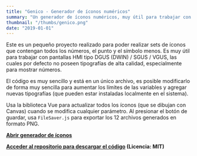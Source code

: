 ```yaml
---
title: "Genico - Generador de íconos numéricos"
summary: "Un generador de íconos numéricos, muy útil para trabajar con pantallas HMI tipo DGUS (DWIN) / SGUS / VGUS."
thumbnail: "/thumbs/genico.png"
date: "2019-01-01"
---
```


Este es un pequeño proyecto realizado para poder realizar sets de íconos que contengan todos los números, el punto y el símbolo menos. Es muy útil para trabajar con pantallas HMI tipo DGUS (DWIN) / SGUS / VGUS, las cuales por defecto no poseen tipografías de alta calidad, especialmente para mostrar números.

El código es muy sencillo y está en un único archivo, es posible modificarlo de forma muy sencilla para aumentar los límites de las variables y agregar nuevas tipografías (que pueden estar instaladas localmente en el sistema). 

Usa la biblioteca Vue para actualizar todos los íconos (que se dibujan con Canvas) cuando se modifica cualquier parámetro. Al presionar el botón de guardar, usa `FileSaver.js` para exportar los 12 archivos generados en formato PNG.

**[Abrir generador de íconos](https://genico.gzalo.com/)**

**[Acceder al repositorio para descargar el código](https://github.com/gzalo/genico/) (Licencia: MIT)**
